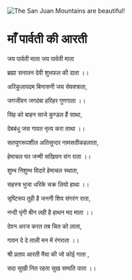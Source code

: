 ![The San Juan Mountains are beautiful!](lib/assets/images/artis/img.png "San Juan Mountains")

#  माँ पार्वती की आरती

जय पार्वती माता जय पार्वती माता

ब्रह्मा सनातन देवी शुभफल की दाता ।।

अरिकुलापदम बिनासनी जय सेवक्त्राता,

जगजीवन जगदंबा हरिहर गुणगाता ।।

सिंह को बाहन साजे कुण्डल हैं साथा,

देबबंधु जस गावत नृत्य करा ताथा ।।

सतयुगरूपशील अतिसुन्दर नामसतीकहलाता,

हेमाचल घर जन्मी सखियन संग राता ।।

शुम्भ निशुम्भ विदारे हेमाचल स्थाता,

सहस्त्र भुजा धरिके चक्र लियो हाथा ।।

सृष्टिरूप तुही है जननी शिव संगरंग राता,

नन्दी भृंगी बीन लही है हाथन मद माता ।।

देवन अरज करत तब चित को लाता,

गावन दे दे ताली मन में रंगराता ।।

श्री प्रताप आरती मैया की जो कोई गाता ,

सदा सुखी नित रहता सुख सम्पति पाता ।।
